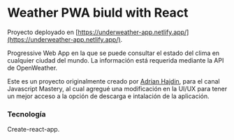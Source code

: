 # Weather PWA biuld with React

Proyecto deployado en [https://underweather-app.netlify.app/](https://underweather-app.netlify.app/).

Progressive Web App en la que se puede consultar el estado del clima en cualquier ciudad del mundo. La información está requerida mediante la API de OpenWeather.

Este es un proyecto originalmente creado por [Adrian Hajdin](https://github.com/adrianhajdin), para el canal Javascript Mastery, al cual agregué una modificación en la UI/UX para tener un mejor acceso a la opción de descarga e intalación de la aplicación.

### Tecnología
Create-react-app.